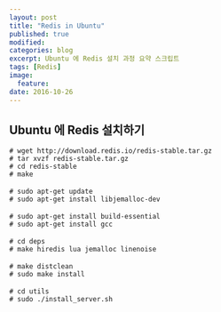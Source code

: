 ```yaml
---
layout: post
title: "Redis in Ubuntu"
published: true
modified:
categories: blog
excerpt: Ubuntu 에 Redis 설치 과정 요약 스크립트
tags: [Redis]
image:
  feature:
date: 2016-10-26
---
```

## Ubuntu 에 Redis 설치하기
`# wget http://download.redis.io/redis-stable.tar.gz`<br>
`# tar xvzf redis-stable.tar.gz`<br>
`# cd redis-stable`<br>
`# make`<br>
<br>
`# sudo apt-get update`<br>
`# sudo apt-get install libjemalloc-dev`<br>
<br>
`# sudo apt-get install build-essential`<br>
`# sudo apt-get install gcc`<br>
<br>
`# cd deps`<br>
`# make hiredis lua jemalloc linenoise`<br>
<br>
`# make distclean`<br>
`# sudo make install`<br>
<br>
`# cd utils`<br>
`# sudo ./install_server.sh`<br>

